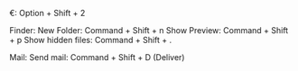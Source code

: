 
€: Option + Shift + 2

Finder:
New Folder: Command + Shift + n
Show Preview: Command + Shift + p
Show hidden files: Command + Shift + .

Mail:
Send mail: Command + Shift + D (Deliver)
